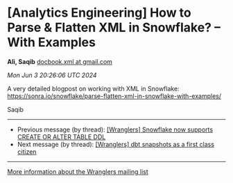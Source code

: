 


[Analytics Engineering] How to Parse & Flatten XML in Snowflake? – With Examples
================================================================================


**Ali, Saqib**
[docbook.xml at gmail.com](mailto:wranglers%40analyticsengineering.net?Subject=Re%3A%20%5BWranglers%5D%20%3D%3Futf-8%3Fq%3FHow_to_Parse_%3D26_Flatten_XML_in_Snowflake%3F%3D%0A%09%3D%3Futf-8%3Fq%3F%3D3F_%3DE2%3D80%3D93_With_Examples%3F%3D&In-Reply-To=%3CCABDm0O-EpDoSozkUfXOA29o-xQ%3Dsij0_cGm%2BHBrzdexeziwPww%40mail.gmail.com%3E "[Wranglers] How to Parse & Flatten XML in Snowflake? – With Examples")   

*Mon Jun 3 20:26:06 UTC 2024*  

A very detailed blogpost on working with XML in Snowflake:
<https://sonra.io/snowflake/parse-flatten-xml-in-snowflake-with-examples/>

Saqib
  
  




---


* Previous message (by thread): [[Wranglers] Snowflake now supports CREATE OR ALTER TABLE DDL](000077.html)
* Next message (by thread): [[Wranglers] dbt snapshots as a first class citizen](000080.html)




---


[More information about the Wranglers
mailing list](https://analyticsengineering.net/mailman/listinfo/wranglers)  




